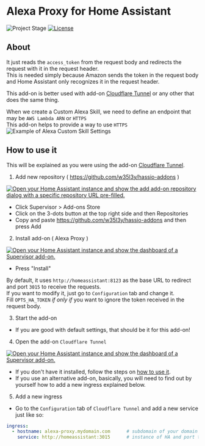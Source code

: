 # Alexa Proxy for Home Assistant

![Project Stage][project-stage-shield]
[![License][license-shield]][license]

## About

It just reads the `access_token` from the request body and redirects the request with it in the request header.<br />
This is needed simply because Amazon sends the token in the request body and Home Assistant only recognizes it in the request header.

This add-on is better used with add-on [Cloudflare Tunnel](https://my.home-assistant.io/redirect/supervisor_addon/?addon=c50d1fa4_cloudflare_tunnel&repository_url=https%3A%2F%2Fgithub.com%2Fw35l3y%2Fhassio-addons) or any other that does the same thing.

When we create a Custom Alexa Skill, we need to define an endpoint that may be `AWS Lambda ARN` or `HTTPS`<br />
This add-on helps to provide a way to use `HTTPS`<br />
![Example of Alexa Custom Skill Settings][alexa-custom-skill]

## How to use it

This will be explained as you were using the add-on [Cloudflare Tunnel](https://my.home-assistant.io/redirect/supervisor_addon/?addon=c50d1fa4_cloudflare_tunnel&repository_url=https%3A%2F%2Fgithub.com%2Fw35l3y%2Fhassio-addons).

1. Add new repository ( https://github.com/w35l3y/hassio-addons )<br />

[![Open your Home Assistant instance and show the add add-on repository dialog with a specific repository URL pre-filled.](https://my.home-assistant.io/badges/supervisor_add_addon_repository.svg)](https://my.home-assistant.io/redirect/supervisor_add_addon_repository/?repository_url=https%3A%2F%2Fgithub.com%2Fw35l3y%2Fhassio-addons)

- Click Supervisor > Add-ons Store<br />
- Click on the 3-dots button at the top right side and then Repositories<br />
- Copy and paste https://github.com/w35l3y/hassio-addons and then press Add<br />

2. Install add-on ( Alexa Proxy )<br />

[![Open your Home Assistant instance and show the dashboard of a Supervisor add-on.](https://my.home-assistant.io/badges/supervisor_addon.svg)](https://my.home-assistant.io/redirect/supervisor_addon/?addon=c50d1fa4_alexa_proxy&repository_url=https%3A%2F%2Fgithub.com%2Fw35l3y%2Fhassio-addons)

- Press "Install"

By default, it uses `http://homeassistant:8123` as the base URL to redirect and port `3015` to receive the requests.<br />
If you want to modify it, just go to `Configuration` tab and change it.<br />
Fill `OPTS_HA_TOKEN` _if only if_ you want to ignore the token received in the request body.<br />

3. Start the add-on<br />

- If you are good with default settings, that should be it for this add-on!

4. Open the add-on `Cloudflare Tunnel`<br />

[![Open your Home Assistant instance and show the dashboard of a Supervisor add-on.](https://my.home-assistant.io/badges/supervisor_addon.svg)](https://my.home-assistant.io/redirect/supervisor_addon/?addon=c50d1fa4_cloudflare_tunnel&repository_url=https%3A%2F%2Fgithub.com%2Fw35l3y%2Fhassio-addons)

- If you don't have it installed, follow the steps on [how to use it](https://github.com/w35l3y/hassio-addons/tree/main/cloudflare_tunnel#how-to-use-it).
- If you use an alternative add-on, basically, you will need to find out by yourself how to add a new ingress explained below.

5. Add a new ingress<br />

- Go to the `Configuration` tab of `Cloudflare Tunnel` and add a new service just like so:

```yaml
ingress:
  - hostname: alexa-proxy.mydomain.com      # subdomain of your domain that will be used to receive requests from Alexa Custom Skill
    service: http://homeassistant:3015      # instance of HA and port that points to the `Alexa Proxy`
```


[commits]: https://github.com/w35l3y/hassio-addons/commits/main
[contributors]: https://github.com/w35l3y/hassio-addons/graphs/contributors
[gitlabci]: https://github.com/w35l3y/hassio-addons/alexa_proxy/pipelines
[home-assistant]: https://home-assistant.io
[issue]: https://github.com/w35l3y/hassio-addons/issues
[license-shield]: https://img.shields.io/github/license/hassio-addons/addon-vscode.svg
[license]: https://github.com/w35l3y/hassio-addons/LICENSE.md
[maintenance-shield]: https://img.shields.io/maintenance/yes/2022.svg
[project-stage-shield]: https://img.shields.io/badge/Project%20Stage-Development-yellowgreen.svg
[semver]: http://semver.org/spec/v2.0.0.htm
[alexa-custom-skill]: https://github.com/w35l3y/hassio-addons/alexa_proxy/resources/img/alexa-custom-skill.png
